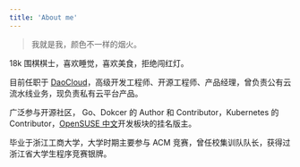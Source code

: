```yaml
---
title: 'About me'
---
```


>我就是我，颜色不一样的烟火。

18k 围棋棋士，喜欢睡觉，喜欢美食，拒绝闯红灯。

目前任职于 [DaoCloud](https://www.daocloud.io/)，高级开发工程师、开源工程师、产品经理，曾负责公有云流水线业务，现负责私有云平台产品。

广泛参与开源社区， Go、Dokcer 的 Author 和 Contributor，Kubernetes 的 Contributor，[OpenSUSE 中文](https://forum.suse.org.cn/)开发板块的挂名版主。

毕业于浙江工商大学，大学时期主要参与 ACM 竞赛，曾任校集训队队长，获得过浙江省大学生程序竞赛银牌。

